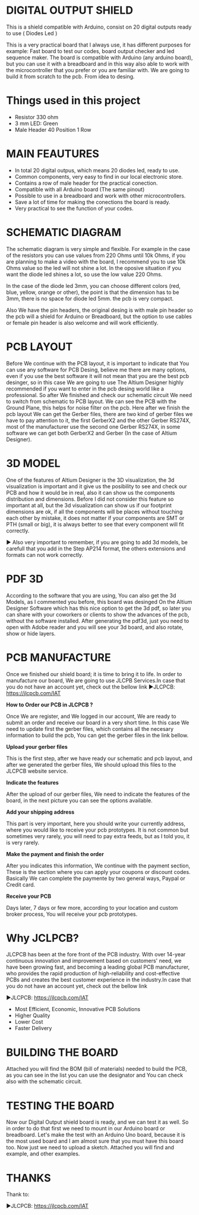 # DIGITAL OUTPUT SHIELD
This is a shield compatible with Arduino, consist on 20 digital outputs ready to use ( Diodes Led )

This is a very practical board that I always use, it has different purposes for example: Fast board to test our codes, board output checker and led sequence maker. The board is compatible with Arduino (any arduino board), but you can use it with a breadboard and in this way also able to work with the microcontroller that you prefer or you are familiar with. We are going to build it from scratch to the pcb. From idea to desing.

# Things used in this project
* Resistor 330 ohm
* 3 mm LED: Green
* Male Header 40 Position 1 Row

# MAIN FEAUTURES
* In total 20 digital outpus, which means 20 diodes led, ready to use.
* Common components, very easy to find in our local electronic store.
* Contains a row of male header for the practical conection.
* Compatible with all Arduino board (The same pinout)
* Possible to use in a breadboard and work with other microcontrollers.
* Save a lot of time for making the conections the board is ready.
* Very practical to see the function of your codes.

# SCHEMATIC DIAGRAM
The schematic diagram is very simple and flexible. For example in the case of the resistors you can use values from 220 Ohms until 10k Ohms, if you are planning to make a video with the board, I recommend you to use 10k Ohms value so the led will not shine a lot. In the oposive situation if you want the diode led shines a lot, so use the low value 220 Ohms.

In the case of the diode led 3mm, you can choose different colors (red, blue, yellow, orange or other), the point is that the dimension has to be 3mm, there is no space for diode led 5mm. the pcb is very compact.

Also We have the pin headers, the original desing is with male pin header so the pcb will a shield for Arduino or Breadboard, but the option to use cables or female pin header is also welcome and will work efficiently.

# PCB LAYOUT
Before We continue with the PCB layout, it is important to indicate that You can use any software for PCB Desing, believe me there are many options, even if you use the best software it will not mean that you are the best pcb desinger, so in this case We are going to use The Altium Designer highly recommended if you want to enter in the pcb desing world like a professional. So after We finished and check our schematic circuit We need to switch from schematic to PCB layout. We can see the PCB with the Ground Plane, this helps for noise filter on the pcb.
Here after we finish the pcb layout We can get the Gerber files, there are two kind of gerber files we have to pay attention to it, the first GerberX2 and the other Gerber RS274X, most of the manufacturer use the second one Gerber RS274X, in some software we can get both GerberX2 and Gerber (In the case of Altium Designer).

# 3D MODEL
One of the features of Altium Designer is the 3D visualization, the 3d visualization is important and it give us the posibility to see and check our PCB and how it would be in real, also it can show us the components distribution and dimensions. Before I did not consider this feature so important at all, but the 3d visualization can show us if our footprint dimensions are ok, if all the components will be places without touching each other by mistake, it does not matter if your components are SMT or PTH (small or big), it is always better to see that every component will fit correctly.

► Also very important to remember, if you are going to add 3d models, be carefull that you add in the Step AP214 format, the others extensions and formats can not work correctly.

# PDF 3D
According to the software that you are using, You can also get the 3d Models, as I commented you before, this board was desinged On the Altium Designer Software which has this nice option to get the 3d pdf, so later you can share with your coworkers or clients to show the advances of the pcb, without the software installed. After generating the pdf3d, just you need to open with Adobe reader and you will see your 3d board, and also rotate, show or hide layers.

# PCB MANUFACTURE
Once we finished our shield board; it is time to bring it to life. In order to manufacture our board, We are going to use JLCPB Services.In case that you do not have an account yet, check out the bellow link
►JLCPCB: https://jlcpcb.com/IAT

**How to Order our PCB in JLCPCB ?**

Once We are register, and We logged in our account, We are ready to submit an order and receive our board in a very short time. In this case We need to update first the gerber files, which contains all the necesary information to build the pcb, You can get the gerber files in the link bellow.

**Upload your gerber files**

This is the first step, after we have ready our schematic and pcb layout, and after we generated the gerber files, We should upload this files to the JLCPCB website service.

**Indicate the features**

After the upload of our gerber files, We need to indicate the features of the board, in the next picture you can see the options available.

**Add your shipping address**

This part is very important, here you should write your currently address, where you would like to receive your pcb prototypes. It is not common but sometimes very rarely, you will need to pay extra feeds, but as I told you, it is very rarely.

**Make the payment and finish the order**

After you indicates this information, We continue with the payment section, These is the section where you can apply your coupons or discount codes. Basically We can complete the paymente by two general ways, Paypal or Credit card.

**Receive your PCB**

Days later, 7 days or few more, according to your location and custom broker process, You will receive your pcb prototypes.

# Why JCLPCB?
JLCPCB has been at the fore front of the PCB industry. With over 14-year continuous innovation and improvement based on customers' need, we have been growing fast, and becoming a leading global PCB manufacturer, who provides the rapid production of high-reliability and cost-effective PCBs and creates the best customer experience in the industry.In case that you do not have an account yet, check out the bellow link

►JLCPCB: https://jlcpcb.com/IAT

* Most Efficient, Economic, Innovative PCB Solutions
* Higher Quality
* Lower Cost
* Faster Delivery

# BUILDING THE BOARD
Attached you will find the BOM (bill of materials) needed to build the PCB, as you can see in the list you can use the designator and You can check also with the schematic circuit.

# TESTING THE BOARD
Now our Digital Output shield board is ready, and we can test it as well. So in order to do that first we need to mount in our Arduino board or breadboard.
Let's make the test with an Arduino Uno board, because it is the most used board and I am almost sure that you must have this board too. Now just we need to upload a sketch. Attached you will find and example, and other examples.

# THANKS
Thank to:

►JLCPCB: https://jlcpcb.com/IAT





